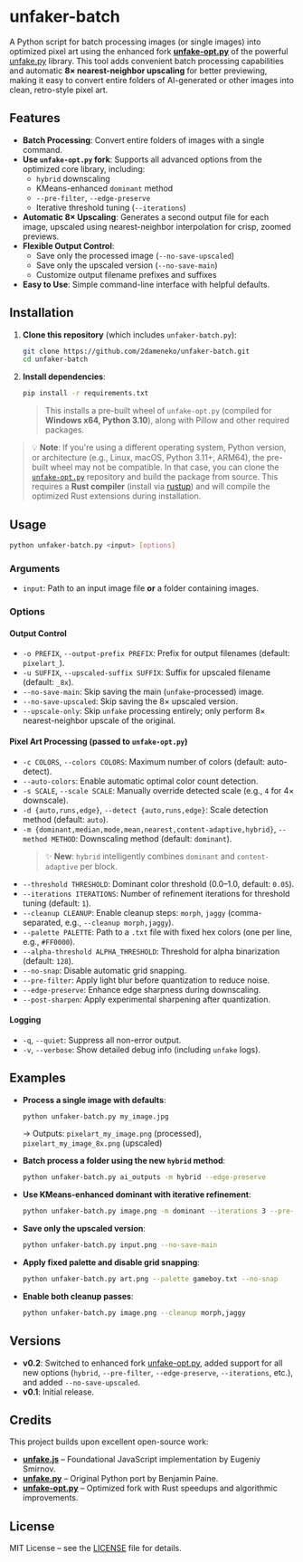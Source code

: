 # unfaker-batch

A Python script for batch processing images (or single images) into optimized pixel art using the enhanced fork [**unfake-opt.py**](https://github.com/2dameneko/unfake-opt.py) of the powerful [unfake.py](https://github.com/painebenjamin/unfake.py) library. This tool adds convenient batch processing capabilities and automatic **8× nearest-neighbor upscaling** for better previewing, making it easy to convert entire folders of AI-generated or other images into clean, retro-style pixel art.

## Features

- **Batch Processing**: Convert entire folders of images with a single command.
- **Use `unfake-opt.py` fork**: Supports all advanced options from the optimized core library, including:
  - `hybrid` downscaling
  - KMeans-enhanced `dominant` method
  - `--pre-filter`, `--edge-preserve`
  - Iterative threshold tuning (`--iterations`)
- **Automatic 8× Upscaling**: Generates a second output file for each image, upscaled using nearest-neighbor interpolation for crisp, zoomed previews.
- **Flexible Output Control**:
  - Save only the processed image (`--no-save-upscaled`)
  - Save only the upscaled version (`--no-save-main`)
  - Customize output filename prefixes and suffixes
- **Easy to Use**: Simple command-line interface with helpful defaults.

## Installation

1. **Clone this repository** (which includes `unfaker-batch.py`):
   ```bash
   git clone https://github.com/2dameneko/unfaker-batch.git
   cd unfaker-batch
   ```

2. **Install dependencies**:
   ```bash
   pip install -r requirements.txt
   ```
   > This installs a pre-built wheel of `unfake-opt.py` (compiled for **Windows x64, Python 3.10**), along with Pillow and other required packages.

> 💡 **Note**: If you're using a different operating system, Python version, or architecture (e.g., Linux, macOS, Python 3.11+, ARM64), the pre-built wheel may not be compatible. In that case, you can clone the [`unfake-opt.py`](https://github.com/2dameneko/unfake-opt.py) repository and build the package from source. This requires a **Rust compiler** (install via [rustup](https://rustup.rs/)) and will compile the optimized Rust extensions during installation.

## Usage

```bash
python unfaker-batch.py <input> [options]
```

### Arguments

- `input`: Path to an input image file **or** a folder containing images.

### Options

#### Output Control
- `-o PREFIX`, `--output-prefix PREFIX`: Prefix for output filenames (default: `pixelart_`).
- `-u SUFFIX`, `--upscaled-suffix SUFFIX`: Suffix for upscaled filename (default: `_8x`).
- `--no-save-main`: Skip saving the main (`unfake`-processed) image.
- `--no-save-upscaled`: Skip saving the 8× upscaled version.
- `--upscale-only`: Skip `unfake` processing entirely; only perform 8× nearest-neighbor upscale of the original.

#### Pixel Art Processing (passed to `unfake-opt.py`)
- `-c COLORS`, `--colors COLORS`: Maximum number of colors (default: auto-detect).
- `--auto-colors`: Enable automatic optimal color count detection.
- `-s SCALE`, `--scale SCALE`: Manually override detected scale (e.g., `4` for 4× downscale).
- `-d {auto,runs,edge}`, `--detect {auto,runs,edge}`: Scale detection method (default: `auto`).
- `-m {dominant,median,mode,mean,nearest,content-adaptive,hybrid}`, `--method METHOD`: Downscaling method (default: `dominant`).  
  > ✨ **New**: `hybrid` intelligently combines `dominant` and `content-adaptive` per block.
- `--threshold THRESHOLD`: Dominant color threshold (0.0–1.0, default: `0.05`).
- `--iterations ITERATIONS`: Number of refinement iterations for threshold tuning (default: `1`).
- `--cleanup CLEANUP`: Enable cleanup steps: `morph`, `jaggy` (comma-separated, e.g., `--cleanup morph,jaggy`).
- `--palette PALETTE`: Path to a `.txt` file with fixed hex colors (one per line, e.g., `#FF0000`).
- `--alpha-threshold ALPHA_THRESHOLD`: Threshold for alpha binarization (default: `128`).
- `--no-snap`: Disable automatic grid snapping.
- `--pre-filter`: Apply light blur before quantization to reduce noise.
- `--edge-preserve`: Enhance edge sharpness during downscaling.
- `--post-sharpen`: Apply experimental sharpening after quantization.

#### Logging
- `-q`, `--quiet`: Suppress all non-error output.
- `-v`, `--verbose`: Show detailed debug info (including `unfake` logs).

## Examples

- **Process a single image with defaults**:
  ```bash
  python unfaker-batch.py my_image.jpg
  ```
  → Outputs: `pixelart_my_image.png` (processed), `pixelart_my_image_8x.png` (upscaled)

- **Batch process a folder using the new `hybrid` method**:
  ```bash
  python unfaker-batch.py ai_outputs -m hybrid --edge-preserve
  ```

- **Use KMeans-enhanced dominant with iterative refinement**:
  ```bash
  python unfaker-batch.py image.png -m dominant --iterations 3 --pre-filter
  ```

- **Save only the upscaled version**:
  ```bash
  python unfaker-batch.py input.png --no-save-main
  ```

- **Apply fixed palette and disable grid snapping**:
  ```bash
  python unfaker-batch.py art.png --palette gameboy.txt --no-snap
  ```

- **Enable both cleanup passes**:
  ```bash
  python unfaker-batch.py image.png --cleanup morph,jaggy
  ```

## Versions

- **v0.2**: Switched to enhanced fork [unfake-opt.py](https://github.com/2dameneko/unfake-opt.py), added support for all new options (`hybrid`, `--pre-filter`, `--edge-preserve`, `--iterations`, etc.), and added `--no-save-upscaled`.
- **v0.1**: Initial release.

## Credits

This project builds upon excellent open-source work:

- **[unfake.js](https://github.com/jenissimo/unfake.js)** – Foundational JavaScript implementation by Eugeniy Smirnov.
- **[unfake.py](https://github.com/painebenjamin/unfake.py)** – Original Python port by Benjamin Paine.
- **[unfake-opt.py](https://github.com/2dameneko/unfake-opt.py)** – Optimized fork with Rust speedups and algorithmic improvements.

## License

MIT License – see the [LICENSE](LICENSE) file for details.
